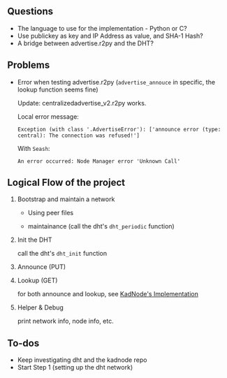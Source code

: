 ## Questions 

  - The language to use for the implementation - Python or C? 
  - Use publickey as key and IP Address as value, and SHA-1 Hash? 
  - A bridge between advertise.r2py and the DHT? 
  
## Problems

  - Error when testing advertise.r2py (`advertise_annouce` in specific, the lookup function seems fine) 
  
    Update: centralizedadvertise_v2.r2py works. 
  
    Local error message: 
    
        Exception (with class '.AdvertiseError'): ['announce error (type: central): The connection was refused!'] 
        
    With `Seash`:
    
        An error occurred: Node Manager error 'Unknown Call'
    
## Logical Flow of the project 

  1. Bootstrap and maintain a network 
    
      - Using peer files
      
      - maintainance (call the dht's `dht_periodic` function) 
      
  2. Init the DHT 
  
      call the dht's `dht_init` function
  
  3. Announce (PUT) 
    
  4. Lookup (GET) 
  
      for both announce and lookup, see [KadNode's Implementation](https://github.com/mwarning/KadNode/blob/master/src/kad.c)

  5. Helper & Debug 
    
      print network info, node info, etc. 
      
 ## To-dos 
 
  - Keep investigating dht and the kadnode repo 
  - Start Step 1 (setting up the dht network) 
  

